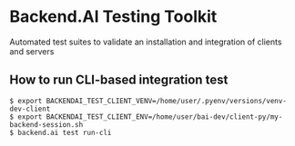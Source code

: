 # Backend.AI Testing Toolkit

Automated test suites to validate an installation and integration of clients and servers


## How to run CLI-based integration test

```console
$ export BACKENDAI_TEST_CLIENT_VENV=/home/user/.pyenv/versions/venv-dev-client
$ export BACKENDAI_TEST_CLIENT_ENV=/home/user/bai-dev/client-py/my-backend-session.sh
$ backend.ai test run-cli
```
